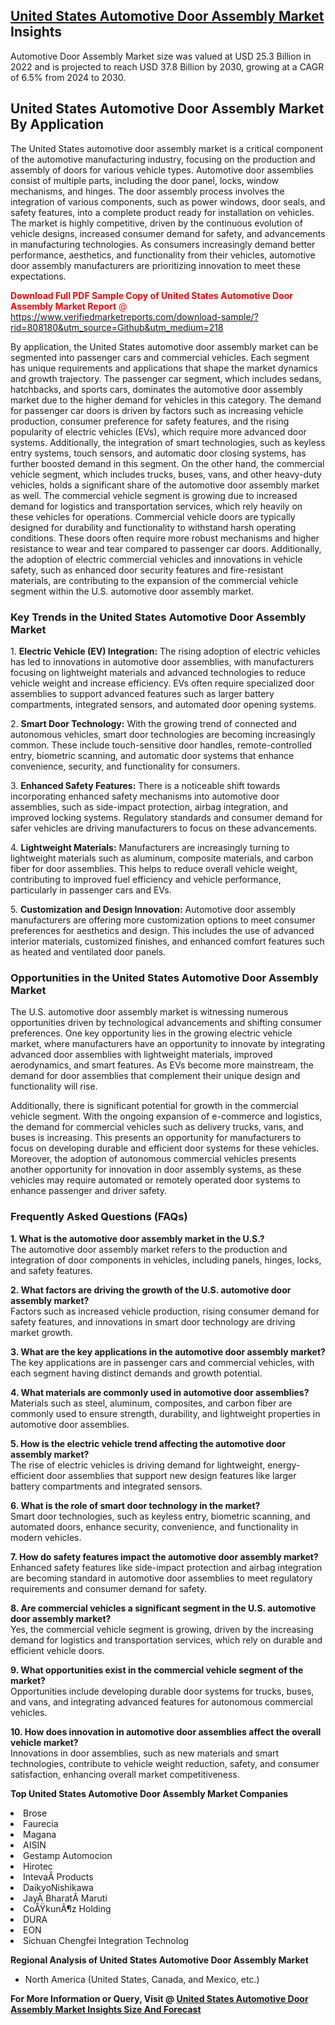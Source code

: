 <h2><a href="https://www.verifiedmarketreports.com/download-sample/?rid=808180&amp;utm_source=Github&amp;utm_medium=218" target="_blank">United States Automotive Door Assembly Market</a> Insights</h2><p>Automotive Door Assembly Market size was valued at USD 25.3 Billion in 2022 and is projected to reach USD 37.8 Billion by 2030, growing at a CAGR of 6.5% from 2024 to 2030.</p><p><h2>United States Automotive Door Assembly Market By Application</h2> <p>The United States automotive door assembly market is a critical component of the automotive manufacturing industry, focusing on the production and assembly of doors for various vehicle types. Automotive door assemblies consist of multiple parts, including the door panel, locks, window mechanisms, and hinges. The door assembly process involves the integration of various components, such as power windows, door seals, and safety features, into a complete product ready for installation on vehicles. The market is highly competitive, driven by the continuous evolution of vehicle designs, increased consumer demand for safety, and advancements in manufacturing technologies. As consumers increasingly demand better performance, aesthetics, and functionality from their vehicles, automotive door assembly manufacturers are prioritizing innovation to meet these expectations. <p><span class=""><span style="color: #ff0000;"><strong>Download Full PDF Sample Copy of United States Automotive Door Assembly Market Report</strong> @ </span><a href="https://www.verifiedmarketreports.com/download-sample/?rid=808180&amp;utm_source=Github&amp;utm_medium=218" target="_blank">https://www.verifiedmarketreports.com/download-sample/?rid=808180&amp;utm_source=Github&amp;utm_medium=218</a></span></p> </p> <p>By application, the United States automotive door assembly market can be segmented into passenger cars and commercial vehicles. Each segment has unique requirements and applications that shape the market dynamics and growth trajectory. The passenger car segment, which includes sedans, hatchbacks, and sports cars, dominates the automotive door assembly market due to the higher demand for vehicles in this category. The demand for passenger car doors is driven by factors such as increasing vehicle production, consumer preference for safety features, and the rising popularity of electric vehicles (EVs), which require more advanced door systems. Additionally, the integration of smart technologies, such as keyless entry systems, touch sensors, and automatic door closing systems, has further boosted demand in this segment. On the other hand, the commercial vehicle segment, which includes trucks, buses, vans, and other heavy-duty vehicles, holds a significant share of the automotive door assembly market as well. The commercial vehicle segment is growing due to increased demand for logistics and transportation services, which rely heavily on these vehicles for operations. Commercial vehicle doors are typically designed for durability and functionality to withstand harsh operating conditions. These doors often require more robust mechanisms and higher resistance to wear and tear compared to passenger car doors. Additionally, the adoption of electric commercial vehicles and innovations in vehicle safety, such as enhanced door security features and fire-resistant materials, are contributing to the expansion of the commercial vehicle segment within the U.S. automotive door assembly market.</p> <h3>Key Trends in the United States Automotive Door Assembly Market</h3> <p>1. <strong>Electric Vehicle (EV) Integration:</strong> The rising adoption of electric vehicles has led to innovations in automotive door assemblies, with manufacturers focusing on lightweight materials and advanced technologies to reduce vehicle weight and increase efficiency. EVs often require specialized door assemblies to support advanced features such as larger battery compartments, integrated sensors, and automated door opening systems.</p> <p>2. <strong>Smart Door Technology:</strong> With the growing trend of connected and autonomous vehicles, smart door technologies are becoming increasingly common. These include touch-sensitive door handles, remote-controlled entry, biometric scanning, and automatic door systems that enhance convenience, security, and functionality for consumers.</p> <p>3. <strong>Enhanced Safety Features:</strong> There is a noticeable shift towards incorporating enhanced safety mechanisms into automotive door assemblies, such as side-impact protection, airbag integration, and improved locking systems. Regulatory standards and consumer demand for safer vehicles are driving manufacturers to focus on these advancements.</p> <p>4. <strong>Lightweight Materials:</strong> Manufacturers are increasingly turning to lightweight materials such as aluminum, composite materials, and carbon fiber for door assemblies. This helps to reduce overall vehicle weight, contributing to improved fuel efficiency and vehicle performance, particularly in passenger cars and EVs.</p> <p>5. <strong>Customization and Design Innovation:</strong> Automotive door assembly manufacturers are offering more customization options to meet consumer preferences for aesthetics and design. This includes the use of advanced interior materials, customized finishes, and enhanced comfort features such as heated and ventilated door panels.</p> <h3>Opportunities in the United States Automotive Door Assembly Market</h3> <p>The U.S. automotive door assembly market is witnessing numerous opportunities driven by technological advancements and shifting consumer preferences. One key opportunity lies in the growing electric vehicle market, where manufacturers have an opportunity to innovate by integrating advanced door assemblies with lightweight materials, improved aerodynamics, and smart features. As EVs become more mainstream, the demand for door assemblies that complement their unique design and functionality will rise.</p> <p>Additionally, there is significant potential for growth in the commercial vehicle segment. With the ongoing expansion of e-commerce and logistics, the demand for commercial vehicles such as delivery trucks, vans, and buses is increasing. This presents an opportunity for manufacturers to focus on developing durable and efficient door systems for these vehicles. Moreover, the adoption of autonomous commercial vehicles presents another opportunity for innovation in door assembly systems, as these vehicles may require automated or remotely operated door systems to enhance passenger and driver safety.</p> <h3>Frequently Asked Questions (FAQs)</h3> <p><strong>1. What is the automotive door assembly market in the U.S.?</strong><br> The automotive door assembly market refers to the production and integration of door components in vehicles, including panels, hinges, locks, and safety features.</p> <p><strong>2. What factors are driving the growth of the U.S. automotive door assembly market?</strong><br> Factors such as increased vehicle production, rising consumer demand for safety features, and innovations in smart door technology are driving market growth.</p> <p><strong>3. What are the key applications in the automotive door assembly market?</strong><br> The key applications are in passenger cars and commercial vehicles, with each segment having distinct demands and growth potential.</p> <p><strong>4. What materials are commonly used in automotive door assemblies?</strong><br> Materials such as steel, aluminum, composites, and carbon fiber are commonly used to ensure strength, durability, and lightweight properties in automotive door assemblies.</p> <p><strong>5. How is the electric vehicle trend affecting the automotive door assembly market?</strong><br> The rise of electric vehicles is driving demand for lightweight, energy-efficient door assemblies that support new design features like larger battery compartments and integrated sensors.</p> <p><strong>6. What is the role of smart door technology in the market?</strong><br> Smart door technologies, such as keyless entry, biometric scanning, and automated doors, enhance security, convenience, and functionality in modern vehicles.</p> <p><strong>7. How do safety features impact the automotive door assembly market?</strong><br> Enhanced safety features like side-impact protection and airbag integration are becoming standard in automotive door assemblies to meet regulatory requirements and consumer demand for safety.</p> <p><strong>8. Are commercial vehicles a significant segment in the U.S. automotive door assembly market?</strong><br> Yes, the commercial vehicle segment is growing, driven by the increasing demand for logistics and transportation services, which rely on durable and efficient vehicle doors.</p> <p><strong>9. What opportunities exist in the commercial vehicle segment of the market?</strong><br> Opportunities include developing durable door systems for trucks, buses, and vans, and integrating advanced features for autonomous commercial vehicles.</p> <p><strong>10. How does innovation in automotive door assemblies affect the overall vehicle market?</strong><br> Innovations in door assemblies, such as new materials and smart technologies, contribute to vehicle weight reduction, safety, and consumer satisfaction, enhancing overall market competitiveness.</p> </p><p><strong>Top United States Automotive Door Assembly Market Companies</strong></p><div data-test-id=""><p><li>Brose</li><li> Faurecia</li><li> Magana</li><li> AISIN</li><li> Gestamp Automocion</li><li> Hirotec</li><li> IntevaÂ Products</li><li> DaikyoNishikawa</li><li> JayÂ BharatÂ Maruti</li><li> CoÅŸkunÃ¶z Holding</li><li> DURA</li><li> EON</li><li> Sichuan Chengfei Integration Technolog</li></p><div><strong>Regional Analysis of&nbsp;United States Automotive Door Assembly Market</strong></div><ul><li dir="ltr"><p dir="ltr">North America&nbsp;(United States, Canada, and Mexico, etc.)</p></li></ul><p><strong>For More Information or Query, Visit @&nbsp;</strong><strong><a href="https://www.verifiedmarketreports.com/product/automotive-door-assembly-market/?utm_source=Github&amp;utm_medium=218" target="_blank">United States Automotive Door Assembly Market Insights Size And Forecast</a></strong></p></div>
